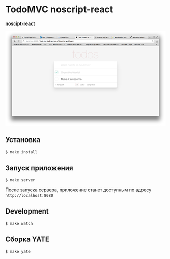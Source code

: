 # TodoMVC noscript-react

[**noscipt-react**](https://github.com/yandex-ui/noscript-react)

![](./preview.png)

## Установка

```
$ make install
```

## Запуск приложения

```
$ make server
```

После запуска сервера, приложение станет доступным по адресу `http://localhost:8080`

## Development

```
$ make watch
```

## Сборка YATE

```
$ make yate
```
